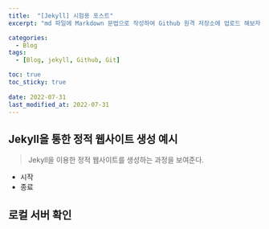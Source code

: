 ```yaml
---
title:  "[Jekyll] 시험용 포스트"
excerpt: "md 파일에 Markdown 문법으로 작성하여 Github 원격 저장소에 업로드 해보자. editor는 Visual Studio code을 사용하며 Jekyll을 이용해 로컬 서버에서 사이트 작동 확인도 해보자. "

categories:
  - Blog
tags:
  - [Blog, jekyll, Github, Git]

toc: true
toc_sticky: true
 
date: 2022-07-31
last_modified_at: 2022-07-31
---
```

## **Jekyll을 통한 정적 웹사이트 생성 예시**
> Jekyll을 이용한 정적 웹사이트를 생성하는 과정을 보여준다. 
- 시작 
- 종료
## 로컬 서버 확인
